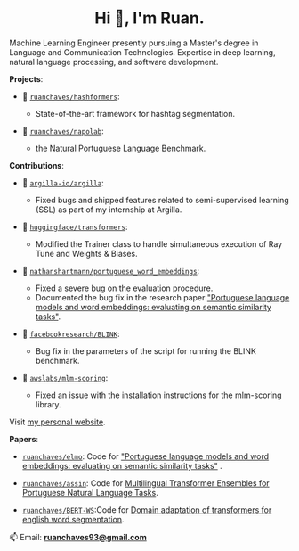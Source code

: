<h1 align="center">Hi 👋, I'm Ruan.</h1>

Machine Learning Engineer presently pursuing a Master's degree in Language and Communication Technologies. Expertise in deep learning, natural language processing, and software development.


**Projects**:
- 🔗 [`ruanchaves/hashformers`](https://github.com/ruanchaves/hashformers):
  - State-of-the-art framework for hashtag segmentation.

- 🔗 [`ruanchaves/napolab`](https://github.com/ruanchaves/napolab):
  - the Natural Portuguese Language Benchmark.


**Contributions**:

- 🔗 [`argilla-io/argilla`](https://github.com/argilla-io/argilla/issues?q=author%3Aruanchaves+):
  - Fixed bugs and shipped features related to semi-supervised learning (SSL) as part of my internship at Argilla.
  
- 🔗 [`huggingface/transformers`](https://github.com/huggingface/transformers/pull/10823):
   - Modified the Trainer class to handle simultaneous execution of Ray Tune and Weights & Biases.
     
- 🔗 [`nathanshartmann/portuguese_word_embeddings`](https://github.com/nathanshartmann/portuguese_word_embeddings/pull/11):
  - Fixed a severe bug on the evaluation procedure.
  - Documented the bug fix in the research paper ["Portuguese language models and word embeddings: evaluating on semantic similarity tasks"](https://scholar.google.com/citations?view_op=view_citation&hl=en&user=3JDK8KEAAAAJ&citation_for_view=3JDK8KEAAAAJ:u-x6o8ySG0sC).
    
- 🔗 [`facebookresearch/BLINK`](https://github.com/facebookresearch/BLINK/pull/25):
  - Bug fix in the parameters of the script for running the BLINK benchmark.
    
- 🔗 [`awslabs/mlm-scoring`](https://github.com/awslabs/mlm-scoring/pull/12):
  - Fixed an issue with the installation instructions for the mlm-scoring library.
  
Visit [my personal website](https://ruanchaves.github.io/).


**Papers**:

* [`ruanchaves/elmo`](): Code for ["Portuguese language models and word embeddings: evaluating on semantic similarity tasks"](https://scholar.google.com/citations?view_op=view_citation&hl=en&user=3JDK8KEAAAAJ&citation_for_view=3JDK8KEAAAAJ:u-x6o8ySG0sC) .
  
* [`ruanchaves/assin`](https://github.com/ruanchaves/assin): Code for [Multilingual Transformer Ensembles for Portuguese Natural Language Tasks](https://scholar.google.com/citations?view_op=view_citation&hl=pt-PT&user=3JDK8KEAAAAJ&citation_for_view=3JDK8KEAAAAJ:qjMakFHDy7sC).
  
* [`ruanchaves/BERT-WS`](https://github.com/ruanchaves/BERT-WS):Code for [Domain adaptation of transformers for english word segmentation](https://scholar.google.com/citations?view_op=view_citation&hl=pt-PT&user=3JDK8KEAAAAJ&citation_for_view=3JDK8KEAAAAJ:9yKSN-GCB0IC).

📫 Email: **ruanchaves93@gmail.com**
